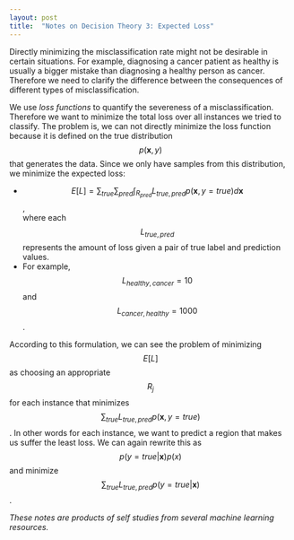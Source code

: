 ```yaml
---
layout: post
title:  "Notes on Decision Theory 3: Expected Loss"
---
```

Directly minimizing the misclassification rate might not be desirable in certain situations. For example, diagnosing a cancer patient as healthy is usually a bigger mistake than diagnosing a healthy person as cancer. Therefore we need to clarify the difference between the consequences of different types of misclassification.

We use *loss functions* to quantify the severeness of a misclassification. Therefore we want to minimize the total loss over all instances we tried to classify. The problem is, we can not directly minimize the loss function because it is defined on the true distribution $$p(\mathbf{x}, y)$$ that generates the data. Since we only have samples from this distribution, we minimize the expected loss:
- $$E[L] = \sum_{true}\sum_{pred}\int_{R_{pred}}L_{true,pred}p(\mathbf{x},y=true)d\mathbf{x}$$,  
where each $$L_{true,pred}$$ represents the amount of loss given a pair of true label and prediction values.
- For example, $$L_{healthy,cancer} = 10$$ and $$L_{cancer,healthy} = 1000$$.  

According to this formulation, we can see the problem of minimizing $$E[L]$$ as choosing an appropriate $$R_{j}$$ for each instance that minimizes $$\sum_{true} L_{true,pred}p(\mathbf{x}, y=true)$$. In other words for each instance, we want to predict a region that makes us suffer the least loss. We can again rewrite this as $$p(y=true \vert \mathbf{x})p(x)$$ and minimize $$\sum_{true}L_{true,pred}p(y=true \vert \mathbf{x})$$.

*These notes are products of self studies from several machine learning resources.*
